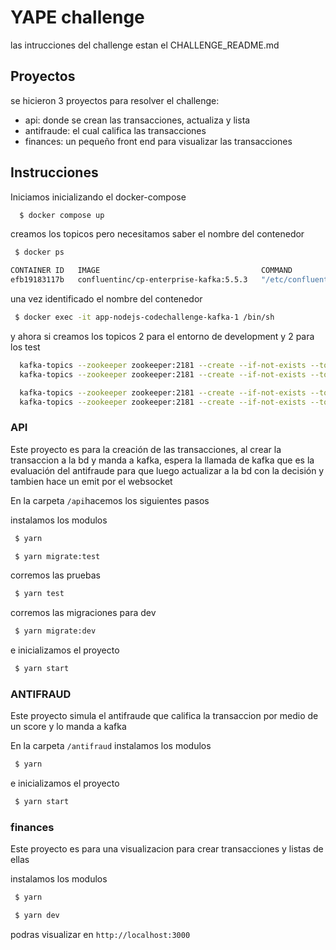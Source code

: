 # YAPE challenge

las intrucciones del challenge estan el CHALLENGE_README.md

## Proyectos

se hicieron 3 proyectos para resolver el challenge:
 * api: donde se crean las transacciones, actualiza y lista
 * antifraude: el cual califica las transacciones
 * finances: un pequeño front end para visualizar las transacciones

## Instrucciones

Iniciamos inicializando el docker-compose

```sh
  $ docker compose up
```

creamos los topicos pero necesitamos saber el nombre del contenedor

```sh
 $ docker ps
```

```sh
CONTAINER ID   IMAGE                                    COMMAND                  CREATED        STATUS       PORTS                          NAMES
efb19183117b   confluentinc/cp-enterprise-kafka:5.5.3   "/etc/confluent/dock…"   15 hours ago   Up 8 hours   0.0.0.0:9092->9092/tcp         app-nodejs-codechallenge-kafka-1
```

una vez identificado el nombre del contenedor
```sh
 $ docker exec -it app-nodejs-codechallenge-kafka-1 /bin/sh
```

y ahora si creamos los topicos 2 para el entorno de development y 2 para los test

```sh
  kafka-topics --zookeeper zookeeper:2181 --create --if-not-exists --topic api-topic --replication-factor 1 --partitions 1
  kafka-topics --zookeeper zookeeper:2181 --create --if-not-exists --topic antifraud-topic --replication-factor 1 --partitions 1

  kafka-topics --zookeeper zookeeper:2181 --create --if-not-exists --topic api-test-topic --replication-factor 1 --partitions 1
  kafka-topics --zookeeper zookeeper:2181 --create --if-not-exists --topic antifraud-test-topic --replication-factor 1 --partitions 1
```

### API

Este proyecto es para la creación de las transacciones, al crear la transaccion a la bd y manda a kafka, espera la llamada de kafka que es la evaluación del antifraude para que luego actualizar a la bd con la decisión y tambien hace un emit por el websocket

En la carpeta `/api`hacemos los siguientes pasos

instalamos los modulos
```sh
 $ yarn
```

```sh
 $ yarn migrate:test
```

corremos las pruebas
```sh
 $ yarn test
```
corremos las migraciones para dev
```sh
 $ yarn migrate:dev
```
e inicializamos el proyecto
```sh
 $ yarn start
```

### ANTIFRAUD

Este proyecto simula el antifraude que califica la transaccion por medio de un score y lo manda a kafka

En la carpeta `/antifraud` instalamos los modulos

```sh
 $ yarn
```

e inicializamos el proyecto

```sh
 $ yarn start
```

### finances

Este proyecto es para una visualizacion para crear transacciones y listas de ellas

instalamos los modulos
```sh
 $ yarn
```

```sh
 $ yarn dev
```

podras visualizar en `http://localhost:3000`
